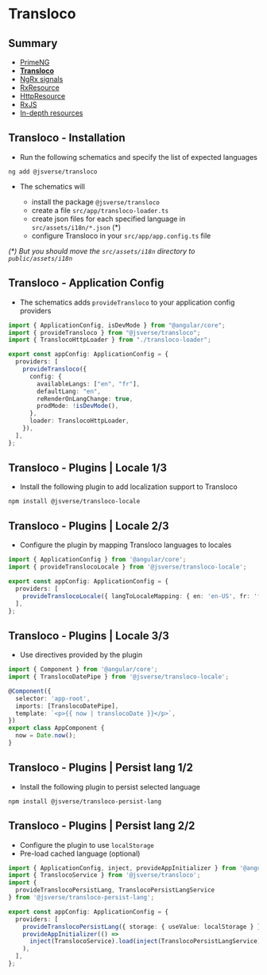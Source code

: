 # Transloco

<!-- .slide: class="page-title" -->



## Summary

<!-- .slide: class="toc" -->

- [PrimeNG](#/1)
- **[Transloco](#/2)**
- [NgRx signals](#/3)
- [RxResource](#/4)
- [HttpResource](#/5)
- [RxJS](#/6)
- [In-depth resources](#/7)



## Transloco - Installation

- Run the following schematics and specify the list of expected languages

```shell
ng add @jsverse/transloco
```

- The schematics will

  - install the package `@jsverse/transloco`
  - create a file `src/app/transloco-loader.ts`
  - create json files for each specified language in `src/assets/i18n/*.json` (*)
  - configure Transloco in your `src/app/app.config.ts` file

*(\*) But you should move the `src/assets/i18n` directory to `public/assets/i18n`*



## Transloco - Application Config

- The schematics adds `provideTransloco` to your application config providers

```ts
import { ApplicationConfig, isDevMode } from "@angular/core";
import { provideTransloco } from "@jsverse/transloco";
import { TranslocoHttpLoader } from "./transloco-loader";

export const appConfig: ApplicationConfig = {
  providers: [
    provideTransloco({
      config: {
        availableLangs: ["en", "fr"],
        defaultLang: "en",
        reRenderOnLangChange: true,
        prodMode: !isDevMode(),
      },
      loader: TranslocoHttpLoader,
    }),
  ],
};
```



## Transloco - Plugins | Locale 1/3

- Install the following plugin to add localization support to Transloco

```shell
npm install @jsverse/transloco-locale
```



## Transloco - Plugins | Locale 2/3

- Configure the plugin by mapping Transloco languages to locales

```ts
import { ApplicationConfig } from '@angular/core';
import { provideTranslocoLocale } from '@jsverse/transloco-locale';

export const appConfig: ApplicationConfig = {
  providers: [
    provideTranslocoLocale({ langToLocaleMapping: { en: 'en-US', fr: 'fr-FR' } }),
  ],
};
```



## Transloco - Plugins | Locale 3/3

- Use directives provided by the plugin

```ts
import { Component } from '@angular/core';
import { TranslocoDatePipe } from '@jsverse/transloco-locale';

@Component({
  selector: 'app-root',
  imports: [TranslocoDatePipe],
  template: `<p>{{ now | translocoDate }}</p>`,
})
export class AppComponent {
  now = Date.now();
}
```



## Transloco - Plugins | Persist lang 1/2

- Install the following plugin to persist selected language

```shell
npm install @jsverse/transloco-persist-lang
```



## Transloco - Plugins | Persist lang 2/2

- Configure the plugin to use `localStorage`
- Pre-load cached language (optional)

```ts
import { ApplicationConfig, inject, provideAppInitializer } from '@angular/core';
import { TranslocoService } from '@jsverse/transloco';
import { 
  provideTranslocoPersistLang, TranslocoPersistLangService
} from '@jsverse/transloco-persist-lang';

export const appConfig: ApplicationConfig = {
  providers: [
    provideTranslocoPersistLang({ storage: { useValue: localStorage } }),
    provideAppInitializer(() =>
      inject(TranslocoService).load(inject(TranslocoPersistLangService).getCachedLang() ?? 'en'),
    ),
  ],
};
```



<!-- .slide: class="page-questions" -->



<!-- .slide: class="page-tp2" -->
